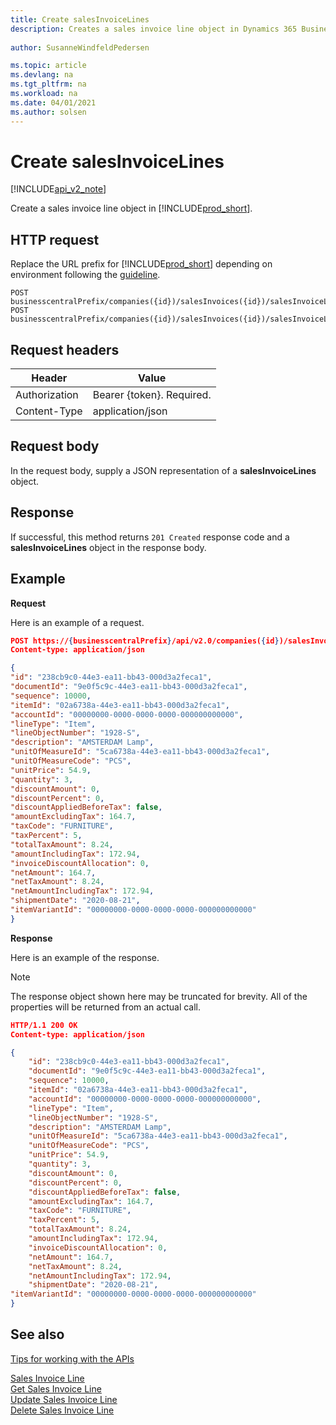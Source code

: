 ```yaml
---
title: Create salesInvoiceLines  
description: Creates a sales invoice line object in Dynamics 365 Business Central. 
 
author: SusanneWindfeldPedersen

ms.topic: article
ms.devlang: na
ms.tgt_pltfrm: na
ms.workload: na
ms.date: 04/01/2021
ms.author: solsen
---
```


# Create salesInvoiceLines

[!INCLUDE[api_v2_note](../../../includes/api_v2_note.md)]

Create a sales invoice line object in [!INCLUDE[prod_short](../../../includes/prod_short.md)].

## HTTP request
Replace the URL prefix for [!INCLUDE[prod_short](../../../includes/prod_short.md)] depending on environment following the [guideline](../../v2.0/endpoints-apis-for-dynamics.md).

```
POST businesscentralPrefix/companies({id})/salesInvoices({id})/salesInvoiceLines
POST businesscentralPrefix/companies({id})/salesInvoices({id})/salesInvoiceLines({salesInvoiceLineId})
```

## Request headers

|Header        |Value                      |
|--------------|---------------------------|
|Authorization |Bearer {token}. Required.  |
|Content-Type  |application/json           |

## Request body
In the request body, supply a JSON representation of a **salesInvoiceLines** object.

## Response
If successful, this method returns ```201 Created``` response code and a **salesInvoiceLines** object in the response body.

## Example

**Request**

Here is an example of a request.

```json
POST https://{businesscentralPrefix}/api/v2.0/companies({id})/salesInvoices({id})/salesInvoiceLines
Content-type: application/json

{
"id": "238cb9c0-44e3-ea11-bb43-000d3a2feca1",
"documentId": "9e0f5c9c-44e3-ea11-bb43-000d3a2feca1",
"sequence": 10000,
"itemId": "02a6738a-44e3-ea11-bb43-000d3a2feca1",
"accountId": "00000000-0000-0000-0000-000000000000",
"lineType": "Item",
"lineObjectNumber": "1928-S",
"description": "AMSTERDAM Lamp",
"unitOfMeasureId": "5ca6738a-44e3-ea11-bb43-000d3a2feca1",
"unitOfMeasureCode": "PCS",
"unitPrice": 54.9,
"quantity": 3,
"discountAmount": 0,
"discountPercent": 0,
"discountAppliedBeforeTax": false,
"amountExcludingTax": 164.7,
"taxCode": "FURNITURE",
"taxPercent": 5,
"totalTaxAmount": 8.24,
"amountIncludingTax": 172.94,
"invoiceDiscountAllocation": 0,
"netAmount": 164.7,
"netTaxAmount": 8.24,
"netAmountIncludingTax": 172.94,
"shipmentDate": "2020-08-21",
"itemVariantId": "00000000-0000-0000-0000-000000000000"
}
```

**Response**

Here is an example of the response. 

> [!NOTE]  
>   The response object shown here may be truncated for brevity. All of the properties will be returned from an actual call.

```json
HTTP/1.1 200 OK
Content-type: application/json

{
    "id": "238cb9c0-44e3-ea11-bb43-000d3a2feca1",
    "documentId": "9e0f5c9c-44e3-ea11-bb43-000d3a2feca1",
    "sequence": 10000,
    "itemId": "02a6738a-44e3-ea11-bb43-000d3a2feca1",
    "accountId": "00000000-0000-0000-0000-000000000000",
    "lineType": "Item",
    "lineObjectNumber": "1928-S",
    "description": "AMSTERDAM Lamp",
    "unitOfMeasureId": "5ca6738a-44e3-ea11-bb43-000d3a2feca1",
    "unitOfMeasureCode": "PCS",
    "unitPrice": 54.9,
    "quantity": 3,
    "discountAmount": 0,
    "discountPercent": 0,
    "discountAppliedBeforeTax": false,
    "amountExcludingTax": 164.7,
    "taxCode": "FURNITURE",
    "taxPercent": 5,
    "totalTaxAmount": 8.24,
    "amountIncludingTax": 172.94,
    "invoiceDiscountAllocation": 0,
    "netAmount": 164.7,
    "netTaxAmount": 8.24,
    "netAmountIncludingTax": 172.94,
    "shipmentDate": "2020-08-21",
"itemVariantId": "00000000-0000-0000-0000-000000000000"
}
```

## See also
[Tips for working with the APIs](../../../developer/devenv-connect-apps-tips.md)  

[Sales Invoice Line](../resources/dynamics_salesinvoiceline.md)  
[Get Sales Invoice Line](dynamics_salesinvoiceline_get.md)  
[Update Sales Invoice Line](dynamics_salesinvoiceline_update.md)  
[Delete Sales Invoice Line](dynamics_salesinvoiceline_delete.md)  